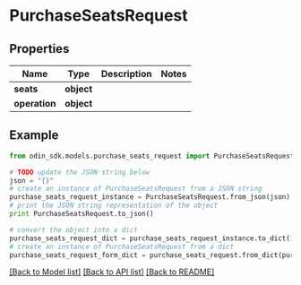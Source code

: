 # PurchaseSeatsRequest


## Properties

Name | Type | Description | Notes
------------ | ------------- | ------------- | -------------
**seats** | **object** |  | 
**operation** | **object** |  | 

## Example

```python
from odin_sdk.models.purchase_seats_request import PurchaseSeatsRequest

# TODO update the JSON string below
json = "{}"
# create an instance of PurchaseSeatsRequest from a JSON string
purchase_seats_request_instance = PurchaseSeatsRequest.from_json(json)
# print the JSON string representation of the object
print PurchaseSeatsRequest.to_json()

# convert the object into a dict
purchase_seats_request_dict = purchase_seats_request_instance.to_dict()
# create an instance of PurchaseSeatsRequest from a dict
purchase_seats_request_form_dict = purchase_seats_request.from_dict(purchase_seats_request_dict)
```
[[Back to Model list]](../README.md#documentation-for-models) [[Back to API list]](../README.md#documentation-for-api-endpoints) [[Back to README]](../README.md)


